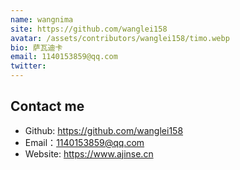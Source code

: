 ```yaml
---
name: wangnima
site: https://github.com/wanglei158
avatar: /assets/contributors/wanglei158/timo.webp
bio: 萨瓦迪卡
email: 1140153859@qq.com
twitter:
---
```


## Contact me

- Github: <https://github.com/wanglei158>
- Email：<1140153859@qq.com>
- Website: <https://www.ajinse.cn>
